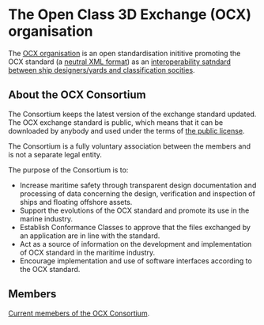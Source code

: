 # The Open Class 3D Exchange (OCX) organisation
The [OCX organisation](https:/3docx.org) is an open standardisation inititive promoting the OCX standard (a [neutral XML format]()) as an [interoperability satndard between ship designers/yards and classification socities](https://3docx.org/what-distinguishes-the-ocx-standard-from-other-shipbuilding-standars). 

## About the OCX Consortium
The Consortium keeps the latest version of the exchange standard updated. The OCX exchange standard is public, which means that it can be downloaded by anybody and used under the terms of [the public license](https://3docx.org/legal-notice).

The Consortium is a fully voluntary association between the members and is not a separate legal entity.

The purpose of the Consortium is to:

- Increase maritime safety through transparent design documentation and processing of data concerning the design, verification and inspection of ships and floating offshore assets.
- Support the evolutions of the OCX standard and promote its use in the marine industry.
- Establish Conformance Classes to approve that the files exchanged by an application are in line with the standard.
- Act as a source of information on the development and implementation of OCX standard in the maritime industry.
- Encourage implementation and use of software interfaces according to the OCX standard.

## Members
[Current memebers of the OCX Consortium](https://3docx.org/members).
